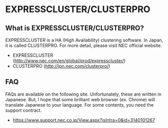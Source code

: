 # EXPRESSCLUSTER/CLUSTERPRO

## What is EXPRESSCLUSTER/CLUSTERPRO?
EXPRESSCLUSTER is a HA (High Availability) clustering software. In Japan, it is called CLUSTERPRO. For more detail, please visit NEC official website.

- EXPRESSCLUSTER (http://www.nec.com/en/global/prod/expresscluster/)
- CLUSTERPRO (http://jpn.nec.com/clusterpro/)

## FAQ
FAQs are available on the following site. Unfortunately, these are written in Japanese. But, I hope that some brilliant web browser (ex. Chrome) will translate Japanese to your language. For some contents, you need the support contract.

- https://www.support.nec.co.jp/View.aspx?isIntra=0&id=3140101267
